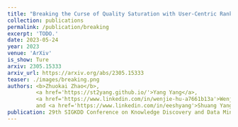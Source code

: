```yaml
---
title: "Breaking the Curse of Quality Saturation with User-Centric Ranking"
collection: publications
permalink: /publication/breaking
excerpt: 'TODO.'
date: 2023-05-24
year: 2023
venue: 'ArXiv'
is_show: Ture
arxiv: 2305.15333
arxiv_url: https://arxiv.org/abs/2305.15333
teaser: ./images/breaking.png
authors: <b>Zhuokai Zhao</b>,
         <a href='https://st2yang.github.io/'>Yang Yang</a>,
         <a href='https://www.linkedin.com/in/wenjie-hu-a7661b13a'>Wenjie Hu</a>,
         and <a href='https://www.linkedin.com/in/eeshyang'>Shuang Yang</a>
publication: 29th SIGKDD Conference on Knowledge Discovery and Data Mining (<b>KDD'23</b>)
---
```

